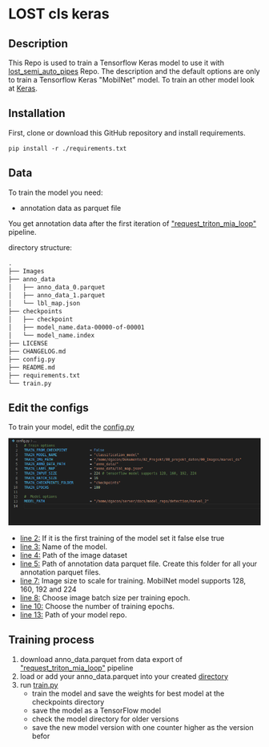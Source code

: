 # LOST cls keras

## Description
This Repo is used to train a Tensorflow Keras model to use it with [lost_semi_auto_pipes](https://github.com/l3p-cv/lost_semi_auto_pipes) Repo.
The description and the default options are only to train a Tensorflow Keras "MobilNet" model. To train an other model
look at [Keras](https://keras.io/api/applications/).

## Installation
First, clone or download this GitHub repository and install requirements.
```
pip install -r ./requirements.txt
```


## Data
To train the model you need:
*   annotation data as parquet file

You get annotation data after the first iteration of ["request_triton_mia_loop"](https://github.com/l3p-cv/lost_semi_auto_pipes/blob/main/README.md#request_triton_mia_loop) pipeline.

directory structure:
```
.
├── Images
├── anno_data
│   ├── anno_data_0.parquet
│   ├── anno_data_1.parquet
│   └── lbl_map.json
├── checkpoints
│   ├── checkpoint
│   ├── model_name.data-00000-of-00001
│   └── model_name.index
├── LICENSE
├── CHANGELOG.md
├── config.py
├── README.md
├── requirements.txt
└── train.py
```

## Edit the configs

To train your model, edit the [config.py](config.py)

![configs.py](Images/config_train.png)

* [line 2:](config.py#L2) If it is the first training of the model set it false else true
* [line 3:](config.py#L3) Name of the model.
* [line 4:](config.py#L4) Path of the image dataset
* [line 5:](config.py#L5) Path of annotation data parquet file. Create this folder for all your annotation parquet files.
* [line 7:](config.py#L7) Image size to scale for training. MobilNet model supports 128, 160, 192 and 224
* [line 8:](config.py#L8) Choose image batch size per training epoch.
* [line 10:](config.py#L10) Choose the number of training epochs.
* [line 13:](config.py#L13) Path of your model repo.

## Training process

1. download anno_data.parquet from data export of ["request_triton_mia_loop"](https://github.com/l3p-cv/lost_semi_auto_pipes/blob/main/README.md#request_triton_mia_loop) pipeline
2. load or add your anno_data.parquet into your created [directory](config.py#L5)
3. run [train.py](train.py)
   * train the model and save the weights for best model at the checkpoints directory
   * save the model as a TensorFlow model
   * check the model directory for older versions
   * save the new model version with one counter higher as the version befor

